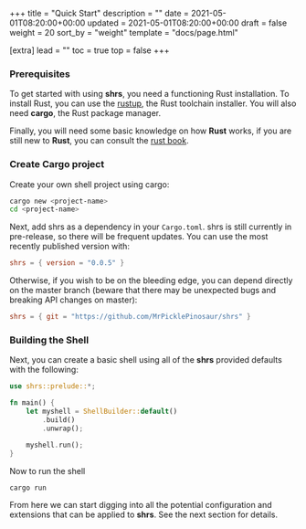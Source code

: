 +++
title = "Quick Start"
description = ""
date = 2021-05-01T08:20:00+00:00
updated = 2021-05-01T08:20:00+00:00
draft = false
weight = 20
sort_by = "weight"
template = "docs/page.html"

[extra]
lead = ""
toc = true
top = false
+++

### Prerequisites

To get started with using **shrs**, you need a functioning Rust installation.
To install Rust, you can use the [rustup](https://rustup.rs/), the Rust
toolchain installer. You will also need **cargo**, the Rust package manager.

Finally, you will need some basic knowledge on how **Rust** works, if you are
still new to **Rust**, you can consult the [rust
book](https://doc.rust-lang.org/stable/book/).

### Create Cargo project

Create your own shell project using cargo:

```sh
cargo new <project-name>
cd <project-name>
```

Next, add shrs as a dependency in your `Cargo.toml`. shrs is still currently in pre-release, so there will be frequent updates. You can use the most recently published version with:

```toml
shrs = { version = "0.0.5" }
```

Otherwise, if you wish to be on the bleeding edge, you can depend directly on the master branch (beware that there may be unexpected bugs and breaking API changes on master):

```toml
shrs = { git = "https://github.com/MrPicklePinosaur/shrs" }
```

### Building the Shell

Next, you can create a basic shell using all of the **shrs** provided defaults with the following:

```rust
use shrs::prelude::*;

fn main() {
    let myshell = ShellBuilder::default()
        .build()
        .unwrap();

    myshell.run();
}
```

Now to run the shell

```sh
cargo run
```

From here we can start digging into all the potential configuration and
extensions that can be applied to **shrs**. See the next section for details.
